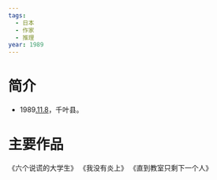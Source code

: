 ```yaml
---
tags:
  - 日本
  - 作家
  - 推理
year: 1989
---
```

# 简介

- 1989[.11.8](2024-11-08.md)，千叶县。
# 主要作品

《六个说谎的大学生》
《我没有炎上》
《直到教室只剩下一个人》